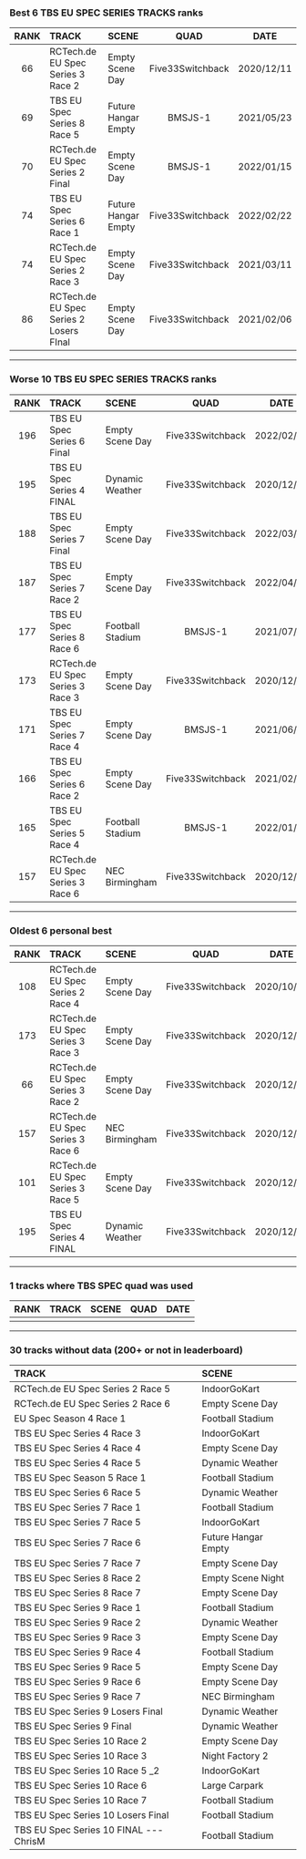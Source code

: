 ### Best 6 TBS EU SPEC SERIES TRACKS ranks
|RANK|TRACK|SCENE|QUAD|DATE|
|:---:|:---|:---|:---:|:---:|
|66|RCTech.de EU Spec Series 3 Race 2|Empty Scene Day|Five33Switchback|2020/12/11|
|69|TBS EU Spec Series 8 Race 5|Future Hangar Empty|BMSJS-1|2021/05/23|
|70|RCTech.de EU Spec Series 2 Final|Empty Scene Day|BMSJS-1|2022/01/15|
|74|TBS EU Spec Series 6 Race 1|Future Hangar Empty|Five33Switchback|2022/02/22|
|74|RCTech.de EU Spec Series 2 Race 3|Empty Scene Day|Five33Switchback|2021/03/11|
|86|RCTech.de EU Spec Series 2 Losers FInal|Empty Scene Day|Five33Switchback|2021/02/06|
---
### Worse 10 TBS EU SPEC SERIES TRACKS ranks
|RANK|TRACK|SCENE|QUAD|DATE|
|:---:|:---|:---|:---:|:---:|
|196|TBS EU Spec Series 6 Final|Empty Scene Day|Five33Switchback|2022/02/08|
|195|TBS EU Spec Series 4 FINAL|Dynamic Weather|Five33Switchback|2020/12/26|
|188|TBS EU Spec Series 7 Final|Empty Scene Day|Five33Switchback|2022/03/26|
|187|TBS EU Spec Series 7 Race 2|Empty Scene Day|Five33Switchback|2022/04/17|
|177|TBS EU Spec Series 8 Race 6|Football Stadium|BMSJS-1|2021/07/24|
|173|RCTech.de EU Spec Series 3 Race 3|Empty Scene Day|Five33Switchback|2020/12/08|
|171|TBS EU Spec Series 7 Race 4|Empty Scene Day|BMSJS-1|2021/06/25|
|166|TBS EU Spec Series 6 Race 2|Empty Scene Day|Five33Switchback|2021/02/05|
|165|TBS EU Spec Series 5 Race 4|Football Stadium|BMSJS-1|2022/01/23|
|157|RCTech.de EU Spec Series 3 Race 6|NEC Birmingham|Five33Switchback|2020/12/12|
---
### Oldest 6 personal best
|RANK|TRACK|SCENE|QUAD|DATE|
|:---:|:---|:---|:---:|:---:|
|108|RCTech.de EU Spec Series 2 Race 4|Empty Scene Day|Five33Switchback|2020/10/19|
|173|RCTech.de EU Spec Series 3 Race 3|Empty Scene Day|Five33Switchback|2020/12/08|
|66|RCTech.de EU Spec Series 3 Race 2|Empty Scene Day|Five33Switchback|2020/12/11|
|157|RCTech.de EU Spec Series 3 Race 6|NEC Birmingham|Five33Switchback|2020/12/12|
|101|RCTech.de EU Spec Series 3 Race 5|Empty Scene Day|Five33Switchback|2020/12/24|
|195|TBS EU Spec Series 4 FINAL|Dynamic Weather|Five33Switchback|2020/12/26|
---
### 1 tracks where TBS SPEC quad was used
|RANK|TRACK|SCENE|QUAD|DATE|
|:---:|:---|:---|:---:|:---:|
||||||
---
### 30 tracks without data (200+ or not in leaderboard)
|TRACK|SCENE|
|:---|:---|
|RCTech.de EU Spec Series 2 Race 5|IndoorGoKart|
|RCTech.de EU Spec Series 2 Race 6|Empty Scene Day|
|EU Spec Season 4 Race 1|Football Stadium|
|TBS EU Spec Series 4 Race 3|IndoorGoKart|
|TBS EU Spec Series 4 Race 4|Empty Scene Day|
|TBS EU Spec Series 4 Race 5|Dynamic Weather|
|TBS EU Spec Season 5 Race 1|Football Stadium|
|TBS EU Spec Series 6 Race 5|Dynamic Weather|
|TBS EU Spec Series 7 Race 1|Football Stadium|
|TBS EU Spec Series 7 Race 5|IndoorGoKart|
|TBS EU Spec Series 7 Race 6|Future Hangar Empty|
|TBS EU Spec Series 7 Race 7|Empty Scene Day|
|TBS EU Spec Series 8 Race 2|Empty Scene Night|
|TBS EU Spec Series 8 Race 7|Empty Scene Day|
|TBS EU Spec Series 9 Race 1|Football Stadium|
|TBS EU Spec Series 9 Race 2|Dynamic Weather|
|TBS EU Spec Series 9 Race 3|Empty Scene Day|
|TBS EU Spec Series 9 Race 4|Football Stadium|
|TBS EU Spec Series 9 Race 5|Empty Scene Day|
|TBS EU Spec Series 9 Race 6|Empty Scene Day|
|TBS EU Spec Series 9 Race 7|NEC Birmingham|
|TBS EU Spec Series 9 Losers Final|Dynamic Weather|
|TBS EU Spec Series 9 Final|Dynamic Weather|
|TBS EU Spec Series 10 Race 2|Empty Scene Day|
|TBS EU Spec Series 10 Race 3|Night Factory 2|
|TBS EU Spec Series 10 Race 5 _2|IndoorGoKart|
|TBS EU Spec Series 10 Race 6|Large Carpark|
|TBS EU Spec Series 10 Race 7|Football Stadium|
|TBS EU Spec Series 10 Losers Final|Football Stadium|
|TBS EU Spec Series 10 FINAL --- ChrisM|Football Stadium|
